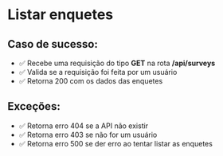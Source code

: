 # Listar enquetes

## Caso de sucesso:

- ✅ Recebe uma requisição do tipo **GET** na rota **/api/surveys**
- ✅ Valida se a requisição foi feita por um usuário
- ✅ Retorna 200 com os dados das enquetes

## Exceções:

- ✅ Retorna erro 404 se a API não existir
- ✅ Retorna erro 403 se não for um usuário
- ✅ Retorna erro 500 se der erro ao tentar listar as enquetes
